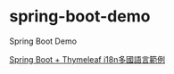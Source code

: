 # spring-boot-demo
Spring Boot Demo

[Spring Boot + Thymeleaf i18n多國語言範例](https://matthung0807.blogspot.com/2021/05/spring-boot-thymeleaf-i18n-multi-language-example.html)